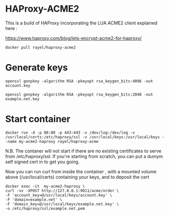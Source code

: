 # HAProxy-ACME2

This is a build of HAProxy incorporating the LUA ACME2 client explained here :

https://www.haproxy.com/blog/lets-encrypt-acme2-for-haproxy/

``
docker pull rayel/haproxy-acme2
``

# Generate keys

```
openssl genpkey -algorithm RSA -pkeyopt rsa_keygen_bits:4096 -out account.key

openssl genpkey -algorithm RSA -pkeyopt rsa_keygen_bits:2048 -out example.net.key
```


# Start container

``
docker run -d -p 80:80 -p 443:443 -v /dev/log:/dev/log -v /usr/local/certs:/etc/haproxy/ssl -v /usr/local/keys:/usr/local/keys --name my-acme2-haproxy rayel/haproxy-acme
``

N.B. The contaner will not start if there are no existing certificates to serve from /etc/haproxy/ssl. If you're starting from scratch, you can put a dumym self signed cert in to get you going.

Now you can run curl from inside the container , with a mounted volume above (/usr/local/certs) containing your keys, and to deposit the cert

```
docker exec -it  my-acme2-haproxy \
curl -vv -XPOST http://127.0.0.1:9011/acme/order \
-F 'account_key=@/usr/local/keys/account.key' \
-F 'domain=example.net' \
-F 'domain_key=@/usr/local/keys/example.net.key' \
-o /etc/haproxy/ssl/example.net.pem
```



